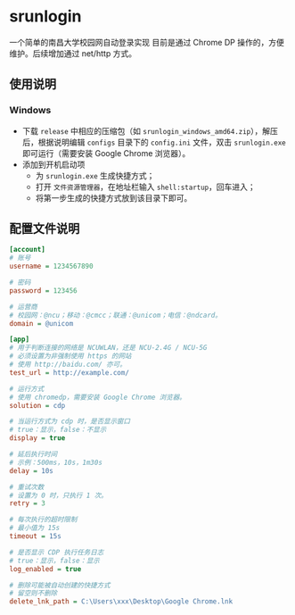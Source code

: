 # srunlogin
一个简单的南昌大学校园网自动登录实现
目前是通过 Chrome DP 操作的，方便维护。后续增加通过 net/http 方式。

## 使用说明

### Windows
- 下载 `release` 中相应的压缩包（如 `srunlogin_windows_amd64.zip`），解压后，根据说明编辑 `configs` 目录下的 `config.ini` 文件，双击 `srunlogin.exe` 即可运行（需要安装 Google Chrome 浏览器）。
- 添加到开机启动项
  - 为 `srunlogin.exe` 生成快捷方式；
  - 打开 `文件资源管理器`，在地址栏输入 `shell:startup`，回车进入；
  - 将第一步生成的快捷方式放到该目录下即可。

## 配置文件说明
```ini
[account]
# 账号
username = 1234567890

# 密码
password = 123456

# 运营商
# 校园网：@ncu；移动：@cmcc；联通：@unicom；电信：@ndcard。
domain = @unicom

[app]
# 用于判断连接的网络是 NCUWLAN，还是 NCU-2.4G / NCU-5G
# 必须设置为非强制使用 https 的网站
# 使用 http://baidu.com/ 亦可。
test_url = http://example.com/

# 运行方式
# 使用 chromedp，需要安装 Google Chrome 浏览器。
solution = cdp

# 当运行方式为 cdp 时，是否显示窗口
# true：显示，false：不显示
display = true

# 延后执行时间
# 示例：500ms，10s，1m30s
delay = 10s

# 重试次数
# 设置为 0 时，只执行 1 次。
retry = 3

# 每次执行的超时限制
# 最小值为 15s
timeout = 15s

# 是否显示 CDP 执行任务日志
# true：显示，false：显示
log_enabled = true

# 删除可能被自动创建的快捷方式
# 留空则不删除
delete_lnk_path = C:\Users\xxx\Desktop\Google Chrome.lnk
```
